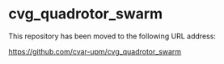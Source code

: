 # cvg_quadrotor_swarm

This repository has been moved to the following URL address:

https://github.com/cvar-upm/cvg_quadrotor_swarm
